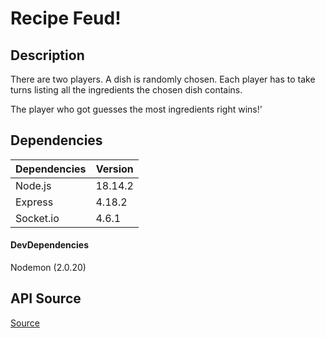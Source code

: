 # Recipe Feud!

## Description
There are two players. A dish is randomly chosen. Each player has to take turns listing all the ingredients the chosen dish contains.

The player who got guesses the most ingredients right wins!'

## Dependencies
Dependencies | Version
-|-
Node.js | 18.14.2
Express | 4.18.2
Socket.io | 4.6.1

#### DevDependencies
Nodemon (2.0.20)

## API Source
[Source](https://www.themealdb.com/)




